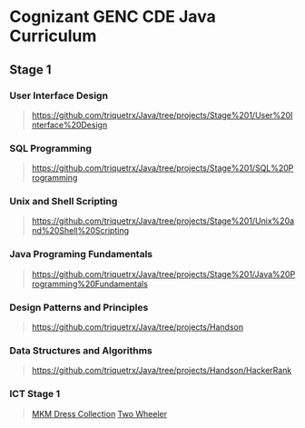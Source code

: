 # Cognizant GENC CDE Java Curriculum
## **Stage 1**
### User Interface Design
> https://github.com/triquetrx/Java/tree/projects/Stage%201/User%20Interface%20Design
### SQL Programming
> https://github.com/triquetrx/Java/tree/projects/Stage%201/SQL%20Programming
### Unix and Shell Scripting
> https://github.com/triquetrx/Java/tree/projects/Stage%201/Unix%20and%20Shell%20Scripting
### Java Programing Fundamentals
> https://github.com/triquetrx/Java/tree/projects/Stage%201/Java%20Programming%20Fundamentals
### Design Patterns and Principles
> https://github.com/triquetrx/Java/tree/projects/Handson
### Data Structures and Algorithms
> https://github.com/triquetrx/Java/tree/projects/Handson/HackerRank

### ICT Stage 1
> [MKM Dress Collection](https://github.com/triquetrx/Java/tree/projects/test/src/com/cts/mkm)
> [Two Wheeler](https://github.com/triquetrx/Java/tree/projects/test/src/com/cts/com.cts.tws)
